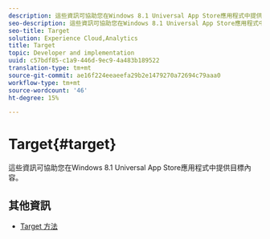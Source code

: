 ```yaml
---
description: 這些資訊可協助您在Windows 8.1 Universal App Store應用程式中提供目標內容。
seo-description: 這些資訊可協助您在Windows 8.1 Universal App Store應用程式中提供目標內容。
seo-title: Target
solution: Experience Cloud,Analytics
title: Target
topic: Developer and implementation
uuid: c57bdf85-c1a9-446d-9ec9-4a483b189522
translation-type: tm+mt
source-git-commit: ae16f224eeaeefa29b2e1479270a72694c79aaa0
workflow-type: tm+mt
source-wordcount: '46'
ht-degree: 15%

---
```



# Target{#target}

這些資訊可協助您在Windows 8.1 Universal App Store應用程式中提供目標內容。

## 其他資訊

+ [Target 方法](/help/windows-appstore/target/target-methods.md)
